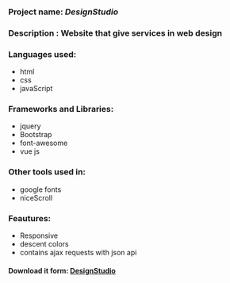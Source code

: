 ### Project name: _**DesignStudio**_
### Description : Website that give services in web design 
### Languages used: 
* html
* css
* javaScript
### Frameworks and Libraries: 
* jquery
* Bootstrap
* font-awesome
* vue js
### Other tools used in: 
* google fonts
* niceScroll
### Feautures:
* Responsive
* descent colors
* contains ajax requests with json api
#### Download it form: [DesignStudio](https://github.com/aliabdelkareem90/DesignStudio_CodLab_Uot)
